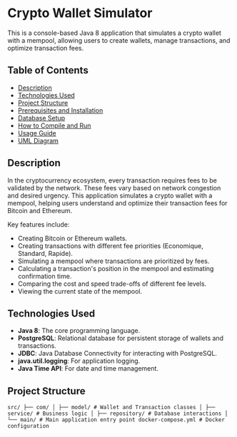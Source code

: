 # Crypto Wallet Simulator

This is a console-based Java 8 application that simulates a crypto wallet with a mempool, allowing users to create wallets, manage transactions, and optimize transaction fees.

## Table of Contents
- [Description](#description)
- [Technologies Used](#technologies-used)
- [Project Structure](#project-structure)
- [Prerequisites and Installation](#prerequisites-and-installation)
- [Database Setup](#database-setup)
- [How to Compile and Run](#how-to-compile-and-run)
- [Usage Guide](#usage-guide)
- [UML Diagram](#uml-diagram)

## Description
In the cryptocurrency ecosystem, every transaction requires fees to be validated by the network. These fees vary based on network congestion and desired urgency. This application simulates a crypto wallet with a mempool, helping users understand and optimize their transaction fees for Bitcoin and Ethereum.

Key features include:
- Creating Bitcoin or Ethereum wallets.
- Creating transactions with different fee priorities (Economique, Standard, Rapide).
- Simulating a mempool where transactions are prioritized by fees.
- Calculating a transaction's position in the mempool and estimating confirmation time.
- Comparing the cost and speed trade-offs of different fee levels.
- Viewing the current state of the mempool.

## Technologies Used
- **Java 8**: The core programming language.
- **PostgreSQL**: Relational database for persistent storage of wallets and transactions.
- **JDBC**: Java Database Connectivity for interacting with PostgreSQL.
- **java.util.logging**: For application logging.
- **Java Time API**: For date and time management.

## Project Structure
`
src/
├── com/
│ ├── model/ # Wallet and Transaction classes
│ ├── service/ # Business logic
│ ├── repository/ # Database interactions
│ └── main/ # Main application entry point
docker-compose.yml # Docker configuration
`

